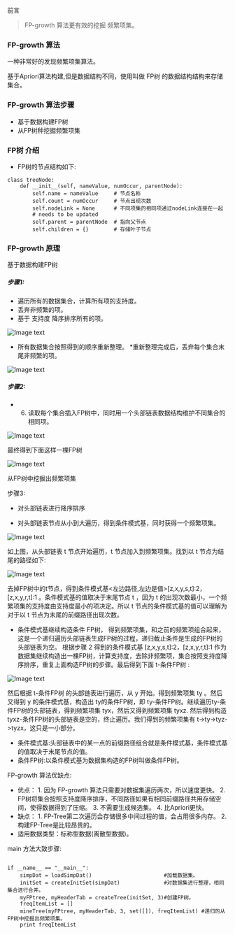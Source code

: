 前言


> FP-growth 算法更有效的挖掘 频繁项集。

### FP-growth 算法

一种非常好的发现频繁项集算法。

基于Apriori算法构建,但是数据结构不同，使用叫做 FP树 的数据结构结构来存储集合。

### FP-growth 算法步骤

* 基于数据构建FP树
* 从FP树种挖掘频繁项集

### FP树 介绍

* FP树的节点结构如下:

```
class treeNode:
    def __init__(self, nameValue, numOccur, parentNode):
        self.name = nameValue     # 节点名称
        self.count = numOccur     # 节点出现次数
        self.nodeLink = None      # 不同项集的相同项通过nodeLink连接在一起
        # needs to be updated
        self.parent = parentNode  # 指向父节点
        self.children = {}        # 存储叶子节点

```


### FP-growth 原理

基于数据构建FP树

 ##### 步骤1:

 * 遍历所有的数据集合，计算所有项的支持度。
 * 丢弃非频繁的项。
 * 基于 支持度 降序排序所有的项。 
 
![Image text](https://github.com/moveondo/python-MachineLearning/blob/master/FP-growth/image/%E6%AD%A5%E9%AA%A41-3.png)

 
 * 所有数据集合按照得到的顺序重新整理。
 *重新整理完成后，丢弃每个集合末尾非频繁的项。

![Image text](https://github.com/moveondo/python-MachineLearning/blob/master/FP-growth/image/%E6%AD%A5%E9%AA%A44-5.png)
 
 ##### 步骤2: 
 
 * 6. 读取每个集合插入FP树中，同时用一个头部链表数据结构维护不同集合的相同项。
 
 ![Image text](https://github.com/moveondo/python-MachineLearning/blob/master/FP-growth/image/%E6%AD%A5%E9%AA%A46-1.png)

 
 最终得到下面这样一棵FP树 
 
 ![Image text](https://github.com/moveondo/python-MachineLearning/blob/master/FP-growth/image/%E6%AD%A5%E9%AA%A46-2.png)



从FP树中挖掘出频繁项集

步骤3:

* 对头部链表进行降序排序

 * 对头部链表节点从小到大遍历，得到条件模式基，同时获得一个频繁项集。 
 
 ![Image text](https://github.com/moveondo/python-MachineLearning/blob/master/FP-growth/image/%E6%AD%A5%E9%AA%A46-2.png)

 
 如上图，从头部链表 t 节点开始遍历，t 节点加入到频繁项集。找到以 t 节点为结尾的路径如下: 
 
 
 
 ![Image text](https://github.com/moveondo/python-MachineLearning/blob/master/FP-growth/image/%E6%AD%A5%E9%AA%A47-1.png)


 
 去掉FP树中的t节点，得到条件模式基<左边路径,左边是值>[z,x,y,s,t]:2，[z,x,y,r,t]:1 。条件模式基的值取决于末尾节点 t ，因为 t 的出现次数最小，一个频繁项集的支持度由支持度最小的项决定。所以 t 节点的条件模式基的值可以理解为对于以 t 节点为末尾的前缀路径出现次数。




* 条件模式基继续构造条件 FP树， 得到频繁项集，和之前的频繁项组合起来，这是一个递归遍历头部链表生成FP树的过程，递归截止条件是生成的FP树的头部链表为空。 根据步骤 2 得到的条件模式基 [z,x,y,s,t]:2，[z,x,y,r,t]:1 作为数据集继续构造出一棵FP树，计算支持度，去除非频繁项，集合按照支持度降序排序，重复上面构造FP树的步骤。最后得到下面 t-条件FP树 :
  
 ![Image text](https://github.com/moveondo/python-MachineLearning/blob/master/FP-growth/image/%E6%AD%A5%E9%AA%A47-2.png)
  
  然后根据 t-条件FP树 的头部链表进行遍历，从 y 开始。得到频繁项集 ty 。然后又得到 y 的条件模式基，构造出 ty的条件FP树，即 ty-条件FP树。继续遍历ty-条件FP树的头部链表，得到频繁项集 tyx，然后又得到频繁项集 tyxz. 然后得到构造tyxz-条件FP树的头部链表是空的，终止遍历。我们得到的频繁项集有 t->ty->tyz->tyzx，这只是一小部分。

* 条件模式基:头部链表中的某一点的前缀路径组合就是条件模式基，条件模式基的值取决于末尾节点的值。
* 条件FP树:以条件模式基为数据集构造的FP树叫做条件FP树。

FP-growth 算法优缺点:

* 优点： 1. 因为 FP-growth 算法只需要对数据集遍历两次，所以速度更快。
        2. FP树将集合按照支持度降序排序，不同路径如果有相同前缀路径共用存储空间，使得数据得到了压缩。
        3. 不需要生成候选集。
        4. 比Apriori更快。
* 缺点： 1. FP-Tree第二次遍历会存储很多中间过程的值，会占用很多内存。
        2. 构建FP-Tree是比较昂贵的。
* 适用数据类型：标称型数据(离散型数据)。



main 方法大致步骤:

```

if __name__ == "__main__":
    simpDat = loadSimpDat()                       #加载数据集。
    initSet = createInitSet(simpDat)              #对数据集进行整理，相同集合进行合并。
    myFPtree, myHeaderTab = createTree(initSet, 3)#创建FP树。
    freqItemList = []
    mineTree(myFPtree, myHeaderTab, 3, set([]), freqItemList) #递归的从FP树中挖掘出频繁项集。
    print freqItemList
 
```
